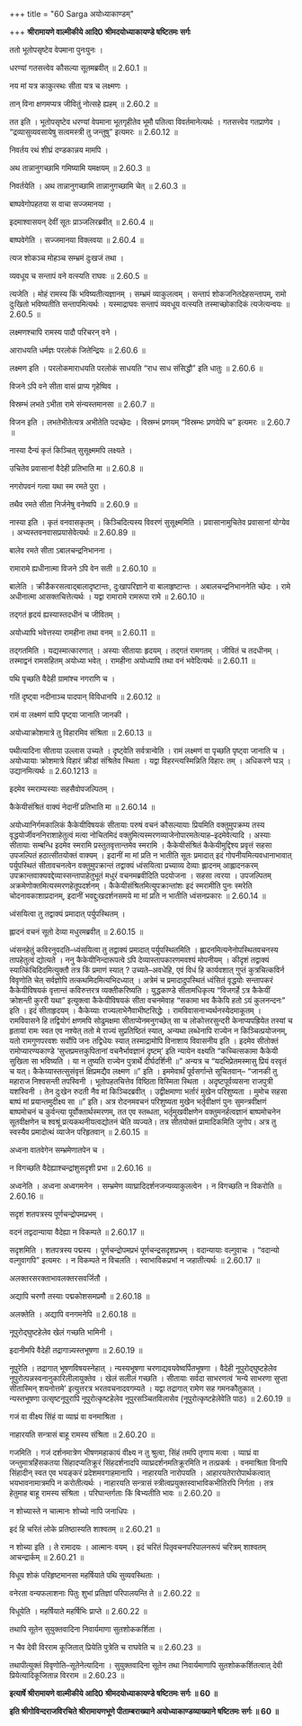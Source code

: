 +++
title = "60 Sarga अयोध्याकाण्डम्"

+++
**श्रीरामायणे वाल्मीकीये आदि0 श्रीमदयोध्याकायण्डे षष्टितमः सर्गः**

ततो भूतोपसृष्टेव वेपमाना पुनःपुनः ।

धरण्यां गतसत्त्वेव कौसल्या सूतमब्रवीत् ॥ 2.60.1 ॥

नय मां यत्र काकुत्स्थः सीता यत्र च लक्ष्मणः ।

तान् विना क्षणमप्यत्र जीवितुं नोत्सहे ह्यहम् ॥ 2.60.2 ॥

तत इति । भूतोपसृष्टेव धरण्यां वेपमाना भूतगृहीतेव भूमौ पतित्वा विवर्तमानेत्यर्थः । गतसत्त्वेव गतप्राणेव । “द्रव्यासुव्यवसायेषु सत्वमस्त्री तु जन्तुषु” इत्यमरः ॥ 2.60.12 ॥

निवर्तय रथं शीघ्रं दण्डकान्नय मामपि ।

अथ तान्नानुगच्छामि गमिष्यामि यमक्षयम् ॥ 2.60.3 ॥

निवर्तयेति । अथ तान्नानुगच्छामि तान्नानुगच्छामि चेत् ॥ 2.60.3 ॥

बाष्पवेगोपहतया स वाचा सज्जमानया ।

इदमाश्वासयन् देवीं सूतः प्राञ्जलिरब्रवीत् ॥ 2.60.4 ॥

बाष्पवेगेति । सज्जमानया विक्लवया ॥ 2.60.4 ॥

त्यज शोकञ्च मोहञ्च सम्भ्रमं दुःखजं तथा ।

व्यवधूय च सन्तापं वने वत्स्यति राघवः ॥ 2.60.5 ॥

त्यजेति । मोहं रामस्य किं भविष्यतीत्यज्ञानम् । सम्भ्रमं व्याकुलत्वम् । सन्तापं शोकजनितदेहसन्तापम्, रामो दुःखितो भविष्यतीति सन्तापमित्यर्थः । यस्माद्राघवः सन्तापं व्यवधूय वत्स्यति तस्माच्छोकादिकं त्यजेत्यन्वयः ॥ 2.60.5 ॥

लक्ष्मणश्चापि रामस्य पादौ परिचरन् वने ।

आराधयति धर्मज्ञः परलोकं जितेन्द्रियः ॥ 2.60.6 ॥

लक्ष्मण इति । परलोकमाराधयति परलोकं साधयति “राध साध संसिद्धौ” इति धातुः ॥ 2.60.6 ॥

विजने ऽपि वने सीता वासं प्राप्य गृहेष्विव ।

विस्रम्भं लभते ऽभीता रामे संन्यस्तमानसा ॥ 2.60.7 ॥

विजन इति । लभतेभीतेत्यत्र अभीतेति पदच्छेदः । विस्रम्भं प्रणयम् “विस्रम्भः प्रणयेपि च” इत्यमरः ॥ 2.60.7 ॥

नास्या दैन्यं कृतं किञ्चित् सुसूक्ष्ममपि लक्ष्यते ।

उचितेव प्रवासानां वैदेही प्रतिभाति मा ॥ 2.60.8 ॥

नगरोपवनं गत्वा यथा स्म रमते पुरा ।

तथैव रमते सीता निर्जनेषु वनेष्वपि ॥ 2.60.9 ॥

नास्या इति । कृतं वनवासकृतम् । किञ्चिदित्यस्य विवरणं सुसूक्ष्ममिति । प्रवासानामुचितेव प्रवासानां योग्येव । अभ्यस्तवनवासप्रयासेवेत्यर्थः ॥ 2.60.89 ॥

बालेव रमते सीता ऽबालचन्द्रनिभानना ।

रामारामे ह्यधीनात्मा विजने ऽपि वेन सती ॥ 2.60.10 ॥

बालेति । क्रीडैकरसत्वाद्बालादृष्टान्तः, दुःखापरिज्ञाने वा बालाहृष्टान्तः । अबालचन्द्रनिभाननेति च्छेदः । रामे अधीनात्मा आसक्तचित्तेत्यर्थः । यद्वा रामारामे रामरूपा रामे ॥ 2.60.10 ॥

तद्गतं हृदयं ह्यस्यास्तदधीनं च जीवितम् ।

अयोध्यापि भवेत्तस्या रामहीना तथा वनम् ॥ 2.60.11 ॥

तद्गतमिति । यद्यस्मात्कारणात् । अस्याः सीतायाः हृदयम् । तद्गतं रामगतम् । जीवितं च तदधीनम् । तस्माद्वनं रामसहितम् अयोध्या भवेत् । रामहीना अयोध्यापि तथा वनं भवेदित्यर्थः ॥ 2.60.11 ॥

पथि पृच्छति वैदेही ग्रामांश्च नगराणि च ।

गतिं दृष्ट्वा नदीनाञ्च पादपान् विविधानपि ॥ 2.60.12 ॥

रामं वा लक्ष्मणं वापि पृष्ट्वा जानाति जानकी ।

अयोध्याक्रोशमात्रे तु विहारमिव संश्रिता ॥ 2.60.13 ॥

पथीत्यादिना सीताया उल्लास उच्यते । दृष्ट्वेति सर्वत्रान्वेति । रामं लक्ष्मणं वा पृच्छति पृष्ट्वा जानाति च । अयोध्यायाः क्रोशमात्रे विहारं क्रीडां संश्रितेव स्थिता । यद्वा विहरन्त्यस्मिन्निति विहारः तम् । अधिकरणे घञ् । उद्यानमित्यर्थः ॥ 2.60.1213 ॥

इदमेव स्मराम्यस्याः सहसैवोपजल्पितम् ।

कैकेयीसंश्रितं वाक्यं नेदानीं प्रतिभाति मा ॥ 2.60.14 ॥

अयोध्यानिर्गमकालिकं कैकेयीविषयकं सीतायाः परुषं वचनं कौसल्यायाः प्रियमिति वक्तुमुपक्रम्य तस्य वृद्धयोर्जीवननिराशाहेतुत्वं मत्वा नोचितमिदं वक्तुमित्यस्मरणव्याजेनोपारमतेत्याह–इदमेवेत्यादि । अस्याः सीतायाः सम्बन्धि इदमेव स्मरामि प्रस्तुतवृत्तान्तमेव स्मरामि । कैकेयीसंश्रितं कैकेयीमुद्दिश्य प्रवृत्तं सहसा उपजल्पितं हठात्सीतयोक्तं वाक्यम् । इदानीं मा मां प्रति न भातीति सूतः प्रमादात् इदं गोपनीयमित्यवधानाभावात् पर्युपस्थितं सीतावचनत्वेन वक्तुमुपक्रान्तं तद्वाक्यं ध्वंसयित्वा प्रच्याव्य देव्याः ह्लादनम् आह्लादनकरम् उपक्रान्तवाक्यवद्देव्यास्सन्तापाहेतुभूतं मधुरं वचनमब्रवीदिति पदयोजना । सहसा त्वरया । उपजल्पितम् अक्रमेणोक्तमित्यस्मरणहेतूपदर्शनम् । कैकेयीसंश्रितमित्युपक्रान्तांशः इदं स्मरामीति पुनः स्मरेति चोदनावकाशाप्रदानम्, इदानीं भवद्दुःखदर्शनसमये मा मां प्रति न भातीति ध्वंसनप्रकारः ॥ 2.60.14 ॥

ध्वंसयित्वा तु तद्वाक्यं प्रमादात् पर्युपस्थितम् ।

ह्लादनं वचनं सूतो देव्या मधुरमब्रवीत् ॥ 2.60.15 ॥

ध्वंसनहेतुं कविरनुवदति–ध्वंसयित्वा तु तद्वाक्यं प्रमादात् पर्युपस्थितमिति । ह्लादनमित्यनेनोपस्थितवचनस्य तापहेतुत्वं द्योत्यते । ननु कैकेयीनिन्दारूपत्वे ऽपि देव्यास्तापकारणमवश्यं मोपनीयम् । कीदृशं तद्वाक्यं स्यात्किंचिदिदमित्युक्तौ तत्र किं प्रमाणं स्यात् ? उच्यते–अवधेहि, एवं विधं हि कार्यवशात् गुप्तं कुत्रचित्कविर्न विवृणोति चेत् सर्वज्ञोपि तत्कथमिदमित्यभिदध्यात् । अत्रेमं च प्रमादादुपस्थितं ध्वंसितं वृद्धयोः सन्तापकरं कैकेयीविषयकं वृत्तान्तं कविरुत्तरत्र व्यक्तीकरिष्यति । युद्धकाण्डे सीतामधिकृत्य “विजगर्हे ऽत्र कैकेयीं क्रोशन्ती कुररी यथा” इत्युक्त्वा कैकेयीविषयकं सीता वचनमेवाह “सकामा भव कैकेयि हतो ऽयं कुलनन्दनः” इति । इदं सीताहृदयम् । कैकेय्याः राज्यलाभेनैवाभीष्टसिद्धेः । रामविवासनाभ्यर्थनस्येदमाकूतम् । रामविवासने हि तद्वियोगं क्षणमपि सोढुमक्षमा सीताप्येनमनुगच्छेत् सा च लोकोत्तरसुन्दरी केनाप्यपह्रियेत तस्यां च हृतायां रामः स्वत एव नश्येत् ततो मे राज्यं सुप्रतिष्ठितं स्यात्, अन्यथा लब्धेनापि राज्येन न किञ्चित्प्रयोजनम्, यतो रामगुणपरवशः सर्वोपि जनः तद्विधेयः स्यात् तस्माद्रामोपि विनाशाय विवासनीय इति । इदमेव सीतोक्तं रामोप्यारण्यकाण्डे ‘सुप्तप्रमत्तकुपितानां वचनैर्भावज्ञानं दृष्टम्’ इति न्यायेन वक्ष्यति “कच्चित्सकामा कैकेयी सुखिता सा भविष्यति । या न तुष्यति राज्येन पुत्रार्थे दीर्घदर्शिनी ॥” अन्यत्र च “यदभिप्रेतमस्मासु प्रियं वरवृतं च यत्। कैकेय्यास्तत्सुसंवृत्तं क्षिप्रमद्यैव लक्ष्मण ॥” इति । इममेवार्थं पूर्वसर्गान्ते सूचितवान्– “जानकी तु महाराज निश्वसन्ती तपस्विनी । भूतोपहतचित्तेव विष्ठिता विस्मिता स्थिता । अदृष्टपूर्वव्यसना राजपुत्री यशस्विनी । तेन दुःखेन रुदती नैव मां किञ्चिदब्रवीत् । उद्वीक्षमाणा भर्तारं मुखेन परिशुष्यता । मुमोच सहसा बाष्पं मां प्रयान्तमुदीक्ष्य सा ॥” इति। अत्र रोदनमवचनं परिशुष्यता मुखेन भर्तृवीक्षणं पुनः सुमन्त्रवीक्षणं बाष्पमोचनं च कुर्वन्त्या पूर्वोक्तार्थस्मरणम्, तत एव स्तब्धता, भर्तृमुखवीक्षणेन वक्तुमनर्हत्वज्ञानं बाष्पमोचनेन सूतवीक्षणेन च श्वश्रूं प्रत्यकथनीयत्वद्योतनं चेति व्यज्यते। तत्र सीतयोक्तं प्रामादिकमिति जुगोप। अत्र तु स्वस्यैव प्रमादोत्थं व्याजेन परिहृतवान् ॥ 2.60.15 ॥

अध्वना वातवेगेन सम्भ्रमेणातपेन च ।

न विगच्छति वैदेह्याश्चन्द्रांशुसदृशी प्रभा ॥ 2.60.16 ॥

अध्वनेति । अध्वना अध्वगमनेन । सम्भ्रमेण व्याघ्रादिदर्शनजन्यव्याकुलत्वेन । न विगच्छति न विकरोति ॥ 2.60.16 ॥

सदृशं शतपत्रस्य पूर्णचन्द्रोपमप्रभम् ।

वदनं तद्वदान्याया वैदेह्या न विकम्पते ॥ 2.60.17 ॥

सदृशमिति । शतपत्रस्य पद्मस्य । पूर्णचन्द्रोपमप्रभं पूर्णचन्द्रसदृशप्रभम् । वदान्यायाः वल्गुवाचः । “वदान्यो वल्गुवागपि” इत्यमरः । न विकम्पते न विचलति । स्वाभाविकप्रभां न जहातीत्यर्थः ॥ 2.60.17 ॥

अलक्तरसरक्ताभावलक्तरसवर्जितौ ।

अद्यापि चरणौ तस्याः पद्मकोशसमप्रमौ ॥ 2.60.18 ॥

अलक्तेति । अद्यापि वनगमनेपि ॥ 2.60.18 ॥

नूपुरोद्घुष्टहेलेव खेलं गच्छति भामिनी ।

इदानीमपि वैदेही तद्रागान्न्यस्तभूषणा ॥ 2.60.19 ॥

नूपुरेति । तद्रागात् भूषणविषयस्नेहात् । न्यस्यभूषणा चरणाद्यवयवेष्वर्पितभूषणा । वैदेही नूपुरोद्घुष्टहेलेव नूपुरोत्पन्नस्वनानुकारिलीलायुक्तेव । खेलं सलीलं गच्छति । सीतायाः सर्वदा साभरणत्वं ‘मन्ये साभरणा सुप्ता सीतास्मिन् शयनोत्तमे’ इत्युत्तरत्र भरतवचनादवगम्यते । यद्वा तद्रागात् रामेण सह गमनकौतुकात् । न्यस्तभूषणा उत्सृष्टनूपुरापि नूपुरोत्कृष्टहेलेव नूपुरसञ्चितविलासेव (नूपुरोत्कृष्टहेलेवेति पाठः) ॥ 2.60.19 ॥

गजं वा वीक्ष्य सिंहं वा व्याघ्रं वा वनमाश्रिता ।

नाहारयति सन्त्रासं बाहू रामस्य संश्रिता ॥ 2.60.20 ॥

गजमिति । गजं दर्शनमात्रेण भीषणमहाकायं वीक्ष्य न तु श्रुत्वा, सिंहं तमपि तृणाय मत्वा । व्याघ्रं वा जन्तुमात्रहिंसकतया सिंहादप्यतिक्रूरं सिंहदर्शनादपि व्याघ्रदर्शनमतिक्रूरमिति न तत्प्रकर्षः । वनमाश्रिता विनापि सिंहादीन् स्वत एव भयङ्करं प्रदेशमवगाहमानापि । नाहारयति नारोपयति । आहारयतेरारोपार्थकत्वात् भयभावनामात्रमपि न करोतीत्यर्थः । नाहारयति सन्त्रासं स्त्रीत्वप्रयुक्तस्वाभाविकभीतिरपि निर्गता । तत्र हेतुमाह बाहू रामस्य संश्रिता । परिघान्तर्गताः किं बिभ्यतीति भावः ॥ 2.60.20 ॥

न शोच्यास्ते न चात्मानः शोच्यो नापि जनाधिपः ।

इदं हि चरितं लोके प्रतिष्ठास्यति शाश्वतम् ॥ 2.60.21 ॥

न शोच्या इति । ते रामादयः । आत्मानः वयम् । इदं चरितं पितृवचनपरिपालनरूपं चरित्रम् शाश्वतम् आचन्द्रार्कम् ॥ 2.60.21 ॥

विधूय शोकं परिहृष्टमानसा महर्षियाते पथि सुव्यवस्थिताः ।

वनेरता वन्यफलाशनाः पितुः शुभां प्रतिज्ञां परिपालयन्ति ते ॥ 2.60.22 ॥

विधूयेति । महर्षियाते महर्षिभिः प्राप्ते ॥ 2.60.22 ॥

तथापि सूतेन सुयुक्तवादिना निवार्यमाणा सुतशोककर्शिता ।

न चैव देवी विरराम कूजितात् प्रियेति पुत्रेति च राघवेति च ॥ 2.60.23 ॥

तथापीत्युक्तं विवृणोति–सूतेनेत्यादिना । सुयुक्तवादिना सूतेन तथा निवार्यमाणापि सुतशोककर्शितत्वात् देवी प्रियेत्यादिकूजितान्न विरराम ॥ 2.60.23 ॥

**इत्यार्षे श्रीरामायणे वाल्मीकीये आदि0 श्रीमदयोध्याकायण्डे षष्टितमः सर्गः ॥ 60 ॥**

**इति श्रीगोविन्दराजविरचिते श्रीरामायणभूणे पीताम्बराख्याने अयोध्याकाण्डव्याख्याने षष्टितमः सर्गः ॥ 60 ॥**
